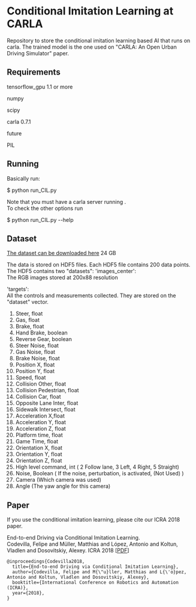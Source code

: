 Conditional Imitation Learning at CARLA
===============

Repository to store the conditional imitation learning based
AI that runs on carla. The trained model is the one used 
on "CARLA: An Open Urban Driving Simulator" paper.

Requirements
-------
tensorflow_gpu 1.1 or more

numpy

scipy

carla 0.7.1

future

PIL


Running
------
Basically run:

$ python run_CIL.py

Note that you must have a carla server running . <br>
To check the other options run

$ python run_CIL.py --help


Dataset
------

[The dataset can be downloaded here](https://drive.google.com/file/d/1hloAeyamYn-H6MfV1dRtY1gJPhkR55sY/view) 24 GB

The data is stored on HDF5 files.
Each HDF5 file contains 200 data points.
The HDF5 contains two "datasets":
'images_center': <br>
The RGB images stored at 200x88 resolution

'targets': <br>
All the controls and measurements collected. 
They are stored on the "dataset" vector.

1. Steer, float 
2. Gas, float
3. Brake, float 
4. Hand Brake, boolean 
5. Reverse Gear, boolean
6. Steer Noise, float 
7. Gas Noise, float 
8. Brake Noise, float
9. Position X, float 
10. Position Y, float 
11. Speed, float 
12. Collision Other, float 
13. Collision Pedestrian, float 
14. Collision Car, float 
15. Opposite Lane Inter, float 
16. Sidewalk Intersect, float 
17. Acceleration X,float 
18. Acceleration Y, float 
19. Acceleration Z, float 
20. Platform time, float 
21. Game Time, float 
22. Orientation X, float 
23. Orientation Y, float 
24. Orientation Z, float 
25. High level command, int ( 2 Follow lane, 3 Left, 4 Right, 5 Straight) 
26. Noise, Boolean ( If the noise, perturbation, is activated, (Not Used) ) 
27. Camera (Which camera was used) 
28. Angle (The yaw angle for this camera)




Paper
-----

If you use the conditional imitation learning, please cite our ICRA 2018 paper.

End-to-end Driving via Conditional Imitation Learning. <br> Codevilla,
Felipe and Müller, Matthias and López, Antonio and Koltun, Vladlen and
Dosovitskiy, Alexey. ICRA 2018
[[PDF](http://vladlen.info/papers/conditional-imitation.pdf)]


```
@inproceedings{Codevilla2018,
  title={End-to-end Driving via Conditional Imitation Learning},
  author={Codevilla, Felipe and M{\"u}ller, Matthias and L{\'o}pez,
Antonio and Koltun, Vladlen and Dosovitskiy, Alexey},
  booktitle={International Conference on Robotics and Automation (ICRA)},
  year={2018},
}

